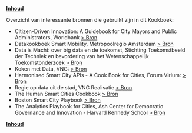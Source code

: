 **[Inhoud](ToC.md)**

Overzicht van interessante bronnen die gebruikt zijn in dit Kookboek:

* Citizen-Driven Innovation: A Guidebook for City Mayors and Public Administrators, Worldbank [> Bron](https://openknowledge.worldbank.org/handle/10986/21984)
* Datakookboek Smart Mobility, Metropoolregio Amsterdam [> Bron](https://smartmobilitymra.nl/datakookboek-smart-mobility/)
* Data is Macht: over big data en de toekomst, Stichting Toekomstbeeld der Techniek en bevordering van het Wetenschappelijk Toekomstonderzoek [> Bron](https://stt.nl/en/futures-studies/data-is-macht/data-is-macht)
* Koken met Data, VNG: [> Bron](https://publicaties.vngrealisatie.nl/2017/koken-met-data/#!/voorblad)
* Harmonised Smart City APIs - A Cook Book for Cities, Forum Virium: [> Bron](https://6aika.fi/en/harmonised-smart-city-apis/)
* Regie op data uit de stad, VNG Realisatie [> Bron](https://www.vngrealisatie.nl/nieuws/regie-op-data-uit-de-stad)
* The Human Smart Cities Cookbook [> Bron](http://www.planum.net/peripheria-the-human-smart-cities-cookbook)
* Boston Smart City Playbook [> Bron](https://monum.github.io/playbook/)
* The Analytics Playbook for Cities, Ash Center for Democratic Governance and Innovation - Harvard Kennedy School [> Bron](https://ash.harvard.edu/publications/analytics-playbook-cities-navigational-tool-understanding-data-analytics-local)

**[Inhoud](ToC.md)**
